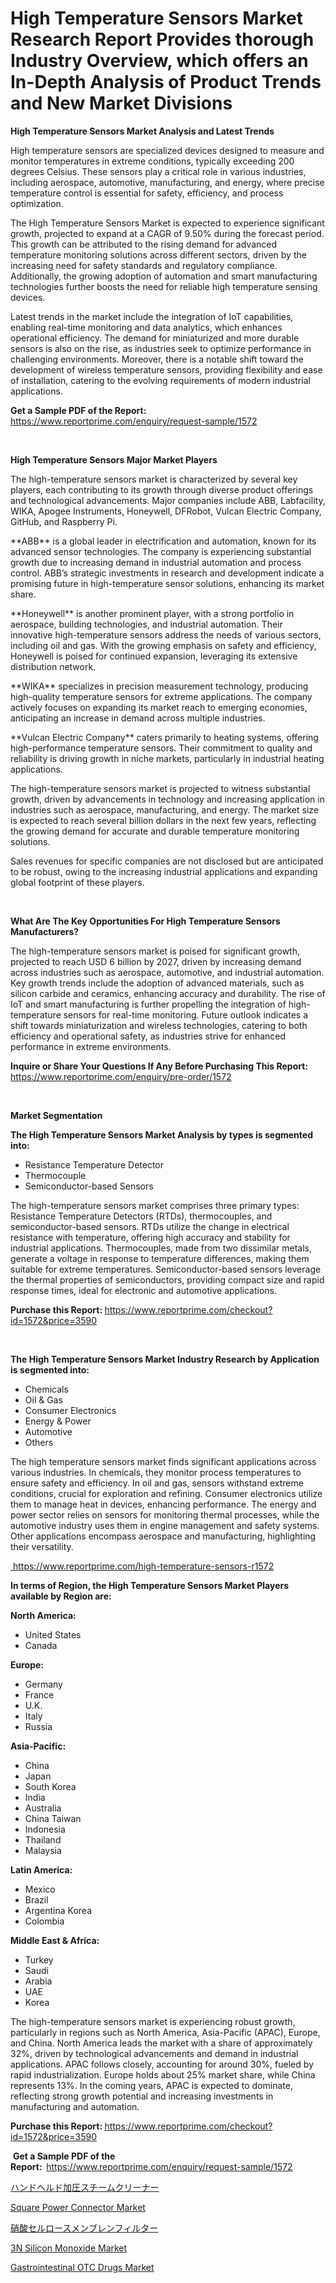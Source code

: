 <p><h1>High Temperature Sensors Market Research Report Provides thorough Industry Overview, which offers an In-Depth Analysis of Product Trends and New Market Divisions</h1></p><p><strong>High Temperature Sensors Market Analysis and Latest Trends</strong></p>
<p><p>High temperature sensors are specialized devices designed to measure and monitor temperatures in extreme conditions, typically exceeding 200 degrees Celsius. These sensors play a critical role in various industries, including aerospace, automotive, manufacturing, and energy, where precise temperature control is essential for safety, efficiency, and process optimization.</p><p>The High Temperature Sensors Market is expected to experience significant growth, projected to expand at a CAGR of 9.50% during the forecast period. This growth can be attributed to the rising demand for advanced temperature monitoring solutions across different sectors, driven by the increasing need for safety standards and regulatory compliance. Additionally, the growing adoption of automation and smart manufacturing technologies further boosts the need for reliable high temperature sensing devices.</p><p>Latest trends in the market include the integration of IoT capabilities, enabling real-time monitoring and data analytics, which enhances operational efficiency. The demand for miniaturized and more durable sensors is also on the rise, as industries seek to optimize performance in challenging environments. Moreover, there is a notable shift toward the development of wireless temperature sensors, providing flexibility and ease of installation, catering to the evolving requirements of modern industrial applications.</p></p>
<p><strong>Get a Sample PDF of the Report:&nbsp;</strong> <a href="https://www.reportprime.com/enquiry/request-sample/1572">https://www.reportprime.com/enquiry/request-sample/1572</a></p>
<p>&nbsp;</p>
<p><strong>High Temperature Sensors Major Market Players</strong></p>
<p><p>The high-temperature sensors market is characterized by several key players, each contributing to its growth through diverse product offerings and technological advancements. Major companies include ABB, Labfacility, WIKA, Apogee Instruments, Honeywell, DFRobot, Vulcan Electric Company, GitHub, and Raspberry Pi.</p><p>**ABB** is a global leader in electrification and automation, known for its advanced sensor technologies. The company is experiencing substantial growth due to increasing demand in industrial automation and process control. ABB’s strategic investments in research and development indicate a promising future in high-temperature sensor solutions, enhancing its market share.</p><p>**Honeywell** is another prominent player, with a strong portfolio in aerospace, building technologies, and industrial automation. Their innovative high-temperature sensors address the needs of various sectors, including oil and gas. With the growing emphasis on safety and efficiency, Honeywell is poised for continued expansion, leveraging its extensive distribution network.</p><p>**WIKA** specializes in precision measurement technology, producing high-quality temperature sensors for extreme applications. The company actively focuses on expanding its market reach to emerging economies, anticipating an increase in demand across multiple industries.</p><p>**Vulcan Electric Company** caters primarily to heating systems, offering high-performance temperature sensors. Their commitment to quality and reliability is driving growth in niche markets, particularly in industrial heating applications.</p><p>The high-temperature sensors market is projected to witness substantial growth, driven by advancements in technology and increasing application in industries such as aerospace, manufacturing, and energy. The market size is expected to reach several billion dollars in the next few years, reflecting the growing demand for accurate and durable temperature monitoring solutions.</p><p>Sales revenues for specific companies are not disclosed but are anticipated to be robust, owing to the increasing industrial applications and expanding global footprint of these players.</p></p>
<p>&nbsp;</p>
<p><strong>What Are The Key Opportunities For High Temperature Sensors Manufacturers?</strong></p>
<p><p>The high-temperature sensors market is poised for significant growth, projected to reach USD 6 billion by 2027, driven by increasing demand across industries such as aerospace, automotive, and industrial automation. Key growth trends include the adoption of advanced materials, such as silicon carbide and ceramics, enhancing accuracy and durability. The rise of IoT and smart manufacturing is further propelling the integration of high-temperature sensors for real-time monitoring. Future outlook indicates a shift towards miniaturization and wireless technologies, catering to both efficiency and operational safety, as industries strive for enhanced performance in extreme environments.</p></p>
<p><strong>Inquire or Share Your Questions If Any Before Purchasing This Report:</strong> <a href="https://www.reportprime.com/enquiry/pre-order/1572">https://www.reportprime.com/enquiry/pre-order/1572</a></p>
<p>&nbsp;</p>
<p><strong>Market Segmentation</strong></p>
<p><strong>The High Temperature Sensors Market Analysis by types is segmented into:</strong></p>
<p><ul><li>Resistance Temperature Detector</li><li>Thermocouple</li><li>Semiconductor-based Sensors</li></ul></p>
<p><p>The high-temperature sensors market comprises three primary types: Resistance Temperature Detectors (RTDs), thermocouples, and semiconductor-based sensors. RTDs utilize the change in electrical resistance with temperature, offering high accuracy and stability for industrial applications. Thermocouples, made from two dissimilar metals, generate a voltage in response to temperature differences, making them suitable for extreme temperatures. Semiconductor-based sensors leverage the thermal properties of semiconductors, providing compact size and rapid response times, ideal for electronic and automotive applications.</p></p>
<p><strong>Purchase this Report:&nbsp;</strong><a href="https://www.reportprime.com/checkout?id=1572&price=3590">https://www.reportprime.com/checkout?id=1572&price=3590</a></p>
<p>&nbsp;</p>
<p><strong>The High Temperature Sensors Market Industry Research by Application is segmented into:</strong></p>
<p><ul><li>Chemicals</li><li>Oil & Gas</li><li>Consumer Electronics</li><li>Energy & Power</li><li>Automotive</li><li>Others</li></ul></p>
<p><p>The high temperature sensors market finds significant applications across various industries. In chemicals, they monitor process temperatures to ensure safety and efficiency. In oil and gas, sensors withstand extreme conditions, crucial for exploration and refining. Consumer electronics utilize them to manage heat in devices, enhancing performance. The energy and power sector relies on sensors for monitoring thermal processes, while the automotive industry uses them in engine management and safety systems. Other applications encompass aerospace and manufacturing, highlighting their versatility.</p></p>
<p><a href="https://www.reportprime.com/high-temperature-sensors-r1572">&nbsp;https://www.reportprime.com/high-temperature-sensors-r1572</a></p>
<p><strong>In terms of Region, the High Temperature Sensors Market Players available by Region are:</strong></p>
<p>
    <p> <strong> North America: </strong>
        <ul>
            <li>United States</li>
            <li>Canada</li>
        </ul>
        </p> 
    <p> <strong> Europe: </strong>
        <ul>
            <li>Germany</li>
            <li>France</li>
            <li>U.K.</li>
            <li>Italy</li>
            <li>Russia</li>
        </ul>
        </p> 
    <p> <strong> Asia-Pacific: </strong>
        <ul>
            <li>China</li>
            <li>Japan</li>
            <li>South Korea</li>
            <li>India</li>
            <li>Australia</li>
            <li>China Taiwan</li>
            <li>Indonesia</li>
            <li>Thailand</li>
            <li>Malaysia</li>
        </ul>
        </p> 
    <p> <strong> Latin America: </strong>
        <ul>
            <li>Mexico</li>
            <li>Brazil</li>
            <li>Argentina Korea</li>
            <li>Colombia</li>
        </ul>
        </p> 
    <p> <strong> Middle East & Africa: </strong>
        <ul>
            <li>Turkey</li>
            <li>Saudi</li>
            <li>Arabia</li>
            <li>UAE</li>
            <li>Korea</li>
        </ul>
    </p>
    </p>
<p><p>The high-temperature sensors market is experiencing robust growth, particularly in regions such as North America, Asia-Pacific (APAC), Europe, and China. North America leads the market with a share of approximately 32%, driven by technological advancements and demand in industrial applications. APAC follows closely, accounting for around 30%, fueled by rapid industrialization. Europe holds about 25% market share, while China represents 13%. In the coming years, APAC is expected to dominate, reflecting strong growth potential and increasing investments in manufacturing and automation.</p></p>
<p><strong>Purchase this Report: </strong><a href="https://www.reportprime.com/checkout?id=1572&price=3590">https://www.reportprime.com/checkout?id=1572&price=3590</a></p>
<p>&nbsp;<strong>Get a Sample PDF of the Report:&nbsp;&nbsp;</strong><a href="https://www.reportprime.com/enquiry/request-sample/1572">https://www.reportprime.com/enquiry/request-sample/1572</a></p>
<p><strong></strong></p>
<p><p><a href="https://medium.com/@tiffanycooper7272/%E3%83%8F%E3%83%B3%E3%83%89%E3%83%98%E3%83%AB%E3%83%89%E5%8A%A0%E5%9C%A7%E3%82%B9%E3%83%81%E3%83%BC%E3%83%A0%E3%82%AF%E3%83%AA%E3%83%BC%E3%83%8A%E3%83%BC%E5%B8%82%E5%A0%B4%E3%81%AE%E3%83%88%E3%83%AC%E3%83%B3%E3%83%89%E3%81%A8%E5%88%86%E6%9E%90-%E5%B0%86%E6%9D%A5%E3%81%AE%E6%88%90%E9%95%B7%E3%81%AB%E5%90%91%E3%81%91%E3%81%9F%E6%A9%9F%E4%BC%9A%E3%81%A8%E8%AA%B2%E9%A1%8C-2024-2031-a3e19be54831">ハンドヘルド加圧スチームクリーナー</a></p><p><a href="https://github.com/ChiragRP21/Market-Research-Report-List-6/blob/main/square-power-connector-market.md">Square Power Connector Market</a></p><p><a href="https://medium.com/@tiffanycooper7272/%E3%82%BB%E3%83%AB%E3%83%AD%E3%83%BC%E3%82%B9%E3%83%8B%E3%83%88%E3%83%AC%E3%83%BC%E3%83%88%E8%86%9C%E3%83%95%E3%82%A3%E3%83%AB%E3%82%BF%E3%83%BC%E3%81%AE%E5%B8%82%E5%A0%B4%E5%B1%95%E6%9C%9B-%E5%AE%8C%E5%85%A8%E3%81%AA%E6%A5%AD%E7%95%8C%E5%88%86%E6%9E%90-2024%E5%B9%B4%E3%81%8B%E3%82%892031%E5%B9%B4-0915277ef9f0">硝酸セルロースメンブレンフィルター</a></p><p><a href="https://issuu.com/reportprime-2/docs/3n-silicon-monoxide-market-size-203_abdaa3f4707220">3N Silicon Monoxide Market</a></p><p><a href="https://medium.com/@berugaru/gastrointestinal-otc-drugs-market-size-share-analysis-growth-trends-forecast-2024-2031-0bd965e71977">Gastrointestinal OTC Drugs Market</a></p></p>